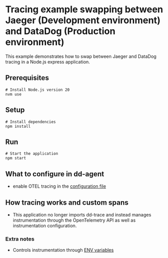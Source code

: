 # Tracing example swapping between Jaeger (Development environment) and DataDog (Production environment)

This example demonstrates how to swap between Jaeger and DataDog tracing in a Node.js express application.

## Prerequisites
```
# Install Node.js version 20
nvm use
```

## Setup
```
# Install dependencies
npm install
```

## Run
```
# Start the application
npm start
```

## What to configure in dd-agent
- enable OTEL tracing in the [configuration file](https://docs.datadoghq.com/opentelemetry/interoperability/otlp_ingest_in_the_agent/?tab=host)
  

## How tracing works and custom spans

- This application no longer imports dd-trace and instead manages instrumentation through the OpenTelemetry API as well as instrumentation configuration.
  

### Extra notes
- Controls instrumentation through [ENV variables](https://github.com/open-telemetry/opentelemetry-js-contrib/blob/main/metapackages/auto-instrumentations-node/README.md)
